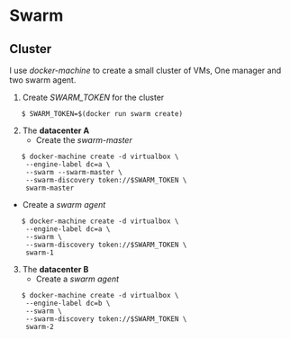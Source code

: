 # Swarm

## Cluster

I use _docker-machine_ to create a small cluster of VMs, One manager and two swarm agent.

1. Create _SWARM_TOKEN_ for the cluster
```
   $ SWARM_TOKEN=$(docker run swarm create)
```

2. The **datacenter A**
   * Create the _swarm-master_
```
   $ docker-machine create -d virtualbox \
    --engine-label dc=a \
    --swarm --swarm-master \
    --swarm-discovery token://$SWARM_TOKEN \
    swarm-master
```

   * Create a _swarm agent_
```
   $ docker-machine create -d virtualbox \
    --engine-label dc=a \
    --swarm \
    --swarm-discovery token://$SWARM_TOKEN \
    swarm-1
```

3. The **datacenter B**
   * Create a _swarm agent_
```
   $ docker-machine create -d virtualbox \
    --engine-label dc=b \
    --swarm \
    --swarm-discovery token://$SWARM_TOKEN \
    swarm-2
```
